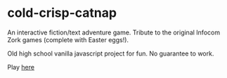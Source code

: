 # cold-crisp-catnap
An interactive fiction/text adventure game. Tribute to the original Infocom Zork games (complete with Easter eggs!).

Old high school vanilla javascript project for fun. No guarantee to work.

Play [here](https://cold-crisp-catnap.neocities.org)
